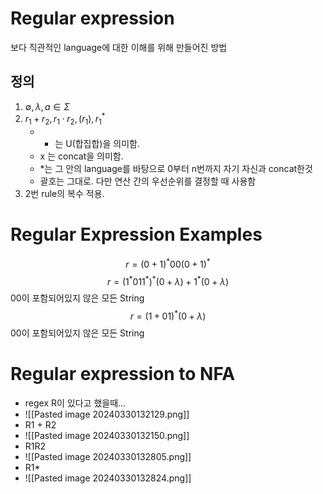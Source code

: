 # Regular expression
보다 직관적인 language에 대한 이해를 위해 만들어진 방법
## 정의
1. $\emptyset, \lambda, a \in \Sigma$ 
2. $r_1 + r_2 , r_1 \cdot r_2, (r_1), r_{1}^{*}$ 
	- + 는 U(합집합)을 의미함.
	- x 는 concat을 의미함.
	- \*는 그 안의 language를 바탕으로 0부터 n번까지 자기 자신과 concat한것 
	- 괄호는 그대로. 다만 연산 간의 우선순위를 결정할 때 사용함
1. 2번 rule의 복수 적용. 
# Regular Expression Examples
$$
r = (0+1)^{*}00(0+1)^{*}
$$
$$
r = (1^{*}011^{*})^{*}(0+\lambda)+1^{*}(0+\lambda)
$$
00이 포함되어있지 않은 모든 String
$$
r = (1+01)^{*}(0+\lambda)
$$
00이 포함되어있지 않은 모든 String
# Regular expression to NFA
- regex R이 있다고 했을때...
- ![[Pasted image 20240330132129.png]]
- R1 + R2
- ![[Pasted image 20240330132150.png]]
- R1R2
- ![[Pasted image 20240330132805.png]]
- R1*
- ![[Pasted image 20240330132824.png]]